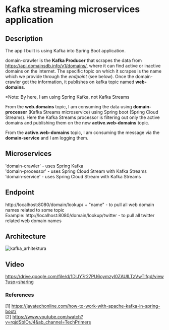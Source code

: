 # Kafka streaming microservices application


## Description
The app I built is using Kafka into Spring Boot application.  

domain-crawler is the **Kafka Producer** that scrapes the data from https://api.domainsdb.info/v1/domains/, where it can find active or inactive domains on the internet. The specific topic on which it scrapes is the name which we provide through the *endpoint* (see below). Once the domain-crawler got the information, it publishes on kafka topic named **web-domains**.  

*Note: By here, I am using Spring Kafka, not Kafka Streams  

From the **web.domains** topic, I am consuming the data using **domain-processor** (Kafka Streams microservice) using Spring boot (Spring Cloud Streams). Here the Kafka Streams processor is filtering out only the active domains and publishing them on the new **active.web-domains** topic.  

From the **active.web-domains** topic, I am consuming the message via the **domain-service** and I am logging them.  

## Microservices 
'domain-crawler' - uses Spring Kafka  
'domain-processor' - uses Spring Cloud Stream with Kafka Streams    
'domain-service' - uses Spring Cloud Stream with Kafka Streams    


## Endpoint
http://localhost:8080/domain/lookup/ + "name"  - to pull all web domain names related to some topic  
Example: http://localhost:8080/domain/lookup/twitter - to pull all twitter related web domain names


## Architecture  
![kafka_arhitektura](https://scontent.fskp1-2.fna.fbcdn.net/v/t1.15752-9/271444987_1111009943047985_4749383452599806509_n.png?_nc_cat=101&ccb=1-5&_nc_sid=ae9488&_nc_ohc=Xl_1eohY5lwAX_RPKmL&_nc_ht=scontent.fskp1-2.fna&oh=03_AVK1C0S4p-qxcaV1Nlff4BM0ai08_jN7wzffLGSupyYYFA&oe=6201F456)

## Video 
https://drive.google.com/file/d/1DlJY7r27PU6oymzyI0ZAUILTzVwTlfqd/view?usp=sharing

### References
[1] https://javatechonline.com/how-to-work-with-apache-kafka-in-spring-boot/  
[2] https://www.youtube.com/watch?v=rqjdSbIOrJ4&ab_channel=TechPrimers
